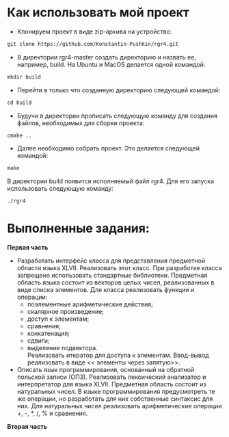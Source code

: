 # Как использовать мой проект

- Клонируем проект в виде zip-архива на устройство:
````markdown
git clone https://github.com/Konstantin-Pushkin/rgr4.git
````

- В директории rgr4-master создать директорию и назвать ее, например, build. На Ubuntu и MacOS делается одной командой:
````markdown
mkdir build
````

- Перейти в только что созданную директорию следующей командой:
````markdown
cd build
````

- Будучи в директории прописать следующую команду для создания файлов, необходимых для сборки проекта:
````markdown
cmake ..
````

- Далее необходимо собрать проект. Это делается следующей командой:
````markdown
make
````

В директории build появится исполняемый файл rgr4. Для его запуска использовать следующую команду:
````markdown
./rgr4
````

# Выполненные задания:

**Первая часть**
- Разработать интерфейс класса для представления предметной области языка XLVII. Реализовать этот класс. При разработке 
класса запрещено использовать стандартные библиотеки. Предметная область языка состоит из векторов целых чисел,
реализованных в виде списка элементов. Для класса реализовать функции и операции:
    - поэлементные арифметические действия;
    - скалярное произведение;
    - доступ к элементам;
    - сравнения;
    - конкатенация;
    - сдвиги;
    - выделение подвектора.  
Реализовать итератор для доступа к элементам. Ввод-вывод реализовать в виде << элементы через запятую>>.
- Описать язык программирования, основанный на обратной польской записи (ОПЗ). Реализовать лексический анализатор и 
интерпретатор для языка XLVII. Предметная область состоит из натуральных чисел. В языке программирования предусмотреть
те же операции, но разработать для них собственные синтаксис для них. Для натуральных чисел реализовать арифметические 
операции +, -, *, /, % и сравнения.

**Вторая часть**
